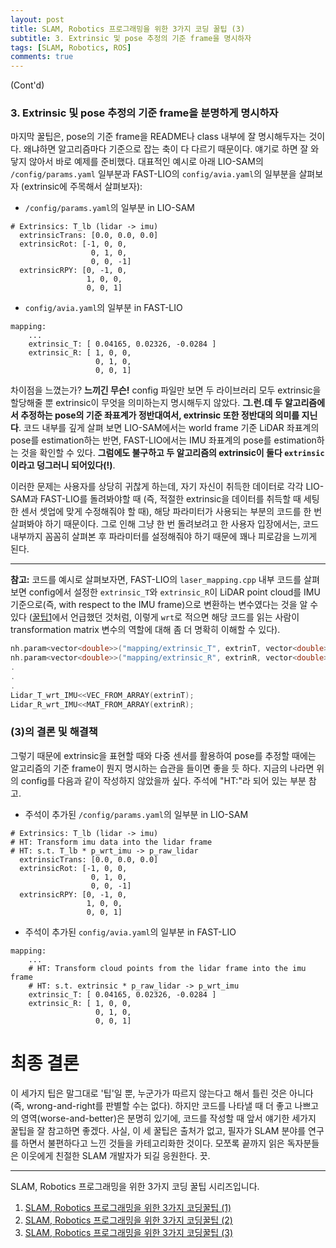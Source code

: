 ```yaml
---
layout: post
title: SLAM, Robotics 프로그래밍을 위한 3가지 코딩 꿀팁 (3)
subtitle: 3. Extrinsic 및 pose 추정의 기준 frame을 명시하자
tags: [SLAM, Robotics, ROS]
comments: true
---
```


(Cont'd)


### 3. Extrinsic 및 pose 추정의 기준 frame을 분명하게 명시하자

마지막 꿀팁은, pose의 기준 frame을 README나 class 내부에 잘 명시해두자는 것이다. 왜냐하면 알고리즘마다 기준으로 잡는 축이 다 다르기 때문이다. 얘기로 하면 잘 와닿지 않아서 바로 예제를 준비했다. 대표적인 예시로 아래 LIO-SAM의 `/config/params.yaml` 일부분과 FAST-LIO의 `config/avia.yaml`의 일부분을 살펴보자 (extrinsic에 주목해서 살펴보자):

* `/config/params.yaml`의 일부분 in LIO-SAM
  
```
# Extrinsics: T_lb (lidar -> imu)
  extrinsicTrans: [0.0, 0.0, 0.0]
  extrinsicRot: [-1, 0, 0,
                  0, 1, 0,
                  0, 0, -1]
  extrinsicRPY: [0, -1, 0,
                 1, 0, 0,
                 0, 0, 1]
```

* `config/avia.yaml`의 일부분 in FAST-LIO
  
```
mapping:
    ...     
    extrinsic_T: [ 0.04165, 0.02326, -0.0284 ]
    extrinsic_R: [ 1, 0, 0,
                   0, 1, 0,
                   0, 0, 1]

```

차이점을 느꼈는가? **느끼긴 무슨!** config 파일만 보면 두 라이브러리 모두 extrinsic을 할당해줄 뿐 extrinsic이 무엇을 의미하는지 명시해두지 않았다. **그.런.데 두 알고리즘에서 추정하는 pose의 기준 좌표계가 정반대여서, extrinsic 또한 정반대의 의미를 지닌다**. 
코드 내부를 깊게 살펴 보면 LIO-SAM에서는 world frame 기준 LiDAR 좌표계의 pose를 estimation하는 반면, FAST-LIO에서는 IMU 좌표계의 pose를 estimation하는 것을 확인할 수 있다. **그럼에도 불구하고 두 알고리즘의 extrinsic이 둘다 `extrinsic`이라고 덩그러니 되어있다(!)**. 


이러한 문제는 사용자를 상당히 귀찮게 하는데, 자기 자신이 취득한 데이터로 각각 LIO-SAM과 FAST-LIO를 돌려봐야할 때 (즉, 적절한 extrinsic을 데이터를 취득할 때 세팅한 센서 셋업에 맞게 수정해줘야 할 때), 해당 파라미터가 사용되는 부분의 코드를 한 번 살펴봐야 하기 때문이다. 그로 인해 그냥 한 번 돌려보려고 한 사용자 입장에서는, 코드 내부까지 꼼꼼히 살펴본 후 파라미터를 설정해줘야 하기 때문에 꽤나 피로감을 느끼게 된다.

---
**참고:** 코드를 예시로 살펴보자면, FAST-LIO의 `laser_mapping.cpp` 내부 코드를 살펴보면 config에서 설정한 `extrinsic_T`와 `extrinsic_R`이 LiDAR point cloud를 IMU 기준으로(즉, with respect to the IMU frame)으로 변환하는 변수였다는 것을 알 수 있다 ([꿀팁1]()에서 언급했던 것처럼, 이렇게 `wrt`로 적으면 해당 코드를 읽는 사람이 transformation matrix 변수의 역할에 대해 좀 더 명확히 이해할 수 있다).  

```cpp
nh.param<vector<double>>("mapping/extrinsic_T", extrinT, vector<double>());
nh.param<vector<double>>("mapping/extrinsic_R", extrinR, vector<double>());
.
.
.
Lidar_T_wrt_IMU<<VEC_FROM_ARRAY(extrinT);
Lidar_R_wrt_IMU<<MAT_FROM_ARRAY(extrinR);
```


### (3)의 결론 및 해결책

그렇기 때문에 extrinsic을 표현할 때와 다중 센서를 활용하여 pose를 추정할 때에는 알고리즘의 기준 frame이 뭔지 명시하는 습관을 들이면 좋을 듯 하다. 지금의 나라면 위의 config를 다음과 같이 작성하지 않았을까 싶다. 주석에 "HT:"라 되어 있는 부분 참고. 

* 주석이 추가된 `/config/params.yaml`의 일부분 in LIO-SAM
  
```
# Extrinsics: T_lb (lidar -> imu)
# HT: Transform imu data into the lidar frame
# HT: s.t. T_lb * p_wrt_imu -> p_raw_lidar 
  extrinsicTrans: [0.0, 0.0, 0.0]
  extrinsicRot: [-1, 0, 0,
                  0, 1, 0,
                  0, 0, -1]
  extrinsicRPY: [0, -1, 0,
                 1, 0, 0,
                 0, 0, 1]
```

* 주석이 추가된 `config/avia.yaml`의 일부분 in FAST-LIO
  
```
mapping:
    ...   
    # HT: Transform cloud points from the lidar frame into the imu frame
    # HT: s.t. extrinsic * p_raw_lidar -> p_wrt_imu 
    extrinsic_T: [ 0.04165, 0.02326, -0.0284 ]
    extrinsic_R: [ 1, 0, 0,
                   0, 1, 0,
                   0, 0, 1]
```

# 최종 결론

이 세가지 팁은 말그대로 '팁'일 뿐, 누군가가 따르지 않는다고 해서 틀린 것은 아니다 (즉, wrong-and-right를 판별할 수는 없다). 하지만 코드를 나타낼 때 더 좋고 나쁘고의 영역(worse-and-better)은 분명히 있기에, 코드를 작성할 때 앞서 얘기한 세가지 꿀팁을 잘 참고하면 좋겠다. 사실, 이 세 꿀팁은 출처가 없고, 필자가 SLAM 분야를 연구를 하면서 불편하다고 느낀 것들을 카테고리화한 것이다. 모쪼록 끝까지 읽은 독자분들은 이웃에게 친절한 SLAM 개발자가 되길 응원한다. 끗.

---


SLAM, Robotics 프로그래밍을 위한 3가지 코딩 꿀팁 시리즈입니다.

1. [SLAM, Robotics 프로그래밍을 위한 3가지 코딩꿀팁 (1)](https://limhyungtae.github.io/2022-09-04-SLAM,-Robotics-%ED%94%84%EB%A1%9C%EA%B7%B8%EB%9E%98%EB%B0%8D%EC%9D%84-%EC%9C%84%ED%95%9C-3%EA%B0%80%EC%A7%80-%EC%BD%94%EB%94%A9-%EA%BF%80%ED%8C%81-(1)/)
2. [SLAM, Robotics 프로그래밍을 위한 3가지 코딩꿀팁 (2)](https://limhyungtae.github.io/2022-09-04-SLAM,-Robotics-%ED%94%84%EB%A1%9C%EA%B7%B8%EB%9E%98%EB%B0%8D%EC%9D%84-%EC%9C%84%ED%95%9C-3%EA%B0%80%EC%A7%80-%EC%BD%94%EB%94%A9-%EA%BF%80%ED%8C%81-(2)/)
3. [SLAM, Robotics 프로그래밍을 위한 3가지 코딩꿀팁 (3)](https://limhyungtae.github.io/2022-09-04-SLAM,-Robotics-%ED%94%84%EB%A1%9C%EA%B7%B8%EB%9E%98%EB%B0%8D%EC%9D%84-%EC%9C%84%ED%95%9C-3%EA%B0%80%EC%A7%80-%EC%BD%94%EB%94%A9-%EA%BF%80%ED%8C%81-(3)/)





